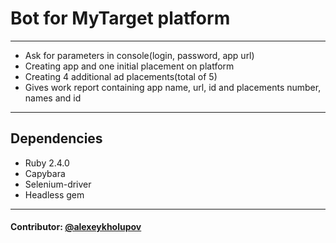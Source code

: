 # Bot for MyTarget platform
---
  - Ask for parameters in console(login, password, app url)
  - Creating app and one initial placement on platform
  - Creating 4 additional ad placements(total of 5)
  - Gives work report containing app name, url, id and placements number, names and id
 ---

## Dependencies
  - Ruby 2.4.0
  - Capybara
  - Selenium-driver
  - Headless gem
---
#### Contributor: [@alexeykholupov](https://github.com/alexeykholupov)